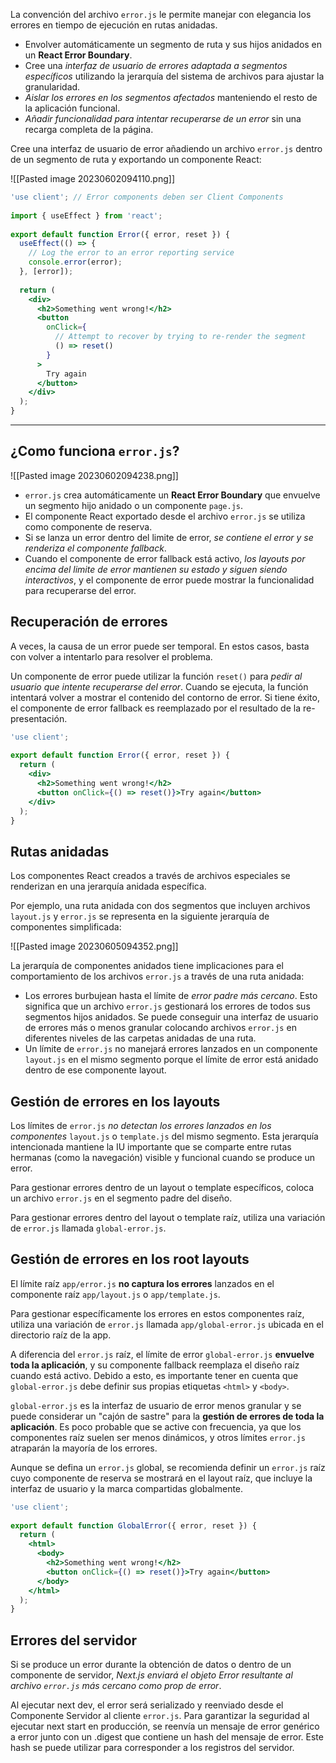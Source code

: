 La convención del archivo `error.js` le permite manejar con elegancia los errores en tiempo de ejecución en rutas anidadas.

- Envolver automáticamente un segmento de ruta y sus hijos anidados en un **React Error Boundary**.   
- Cree una _interfaz de usuario de errores adaptada a segmentos específicos_ utilizando la jerarquía del sistema de archivos para ajustar la granularidad.  
- _Aislar los errores en los segmentos afectados_ manteniendo el resto de la aplicación funcional.  
- _Añadir funcionalidad para intentar recuperarse de un error_ sin una recarga completa de la página.

Cree una interfaz de usuario de error añadiendo un archivo `error.js` dentro de un segmento de ruta y exportando un componente React:

![[Pasted image 20230602094110.png]]

```jsx file:app/dashboard/error.js
'use client'; // Error components deben ser Client Components
 
import { useEffect } from 'react';
 
export default function Error({ error, reset }) {
  useEffect(() => {
    // Log the error to an error reporting service
    console.error(error);
  }, [error]);
 
  return (
    <div>
      <h2>Something went wrong!</h2>
      <button
        onClick={
          // Attempt to recover by trying to re-render the segment
          () => reset()
        }
      >
        Try again
      </button>
    </div>
  );
}
```

___

## ¿Como funciona `error.js`?

![[Pasted image 20230602094238.png]]

- `error.js` crea automáticamente un **React Error Boundary** que envuelve un segmento hijo anidado o un componente `page.js`.  
- El componente React exportado desde el archivo `error.js` se utiliza como componente de reserva.  
- Si se lanza un error dentro del limite de error, _se contiene el error y se renderiza el componente fallback_.  
- Cuando el componente de error fallback está activo, _los layouts por encima del limite de error mantienen su estado y siguen siendo interactivos_, y el componente de error puede mostrar la funcionalidad para recuperarse del error.

## Recuperación de errores

A veces, la causa de un error puede ser temporal. En estos casos, basta con volver a intentarlo para resolver el problema.  

Un componente de error puede utilizar la función `reset()` para _pedir al usuario que intente recuperarse del error_. Cuando se ejecuta, la función intentará volver a mostrar el contenido del contorno de error. Si tiene éxito, el componente de error fallback es reemplazado por el resultado de la re-presentación.

```jsx file:app/dashboard/error.js
'use client';
 
export default function Error({ error, reset }) {
  return (
    <div>
      <h2>Something went wrong!</h2>
      <button onClick={() => reset()}>Try again</button>
    </div>
  );
}
```

## Rutas anidadas

Los componentes React creados a través de archivos especiales se renderizan en una jerarquía anidada específica.  
  
Por ejemplo, una ruta anidada con dos segmentos que incluyen archivos `layout.js` y `error.js` se representa en la siguiente jerarquía de componentes simplificada:

![[Pasted image 20230605094352.png]]

La jerarquía de componentes anidados tiene implicaciones para el comportamiento de los archivos `error.js` a través de una ruta anidada:  
  
- Los errores burbujean hasta el límite de _error padre más cercano_. Esto significa que un archivo `error.js` gestionará los errores de todos sus segmentos hijos anidados. Se puede conseguir una interfaz de usuario de errores más o menos granular colocando archivos `error.js` en diferentes niveles de las carpetas anidadas de una ruta.  
- Un límite de `error.js` no manejará errores lanzados en un componente `layout.js` en el mismo segmento porque el límite de error está anidado dentro de ese componente layout.

## Gestión de errores en los layouts

Los límites de `error.js` _no detectan los errores lanzados en los componentes_ `layout.js` o `template.js` del mismo segmento. Esta jerarquía intencionada mantiene la IU importante que se comparte entre rutas hermanas (como la navegación) visible y funcional cuando se produce un error.  
  
Para gestionar errores dentro de un layout o template específicos, coloca un archivo `error.js` en el segmento padre del diseño.  
  
Para gestionar errores dentro del layout o template raíz, utiliza una variación de `error.js` llamada `global-error.js`.

## Gestión de errores en los root layouts

El límite raíz `app/error.js` **no captura los errores** lanzados en el componente raíz `app/layout.js` o `app/template.js`.  
  
Para gestionar específicamente los errores en estos componentes raíz, utiliza una variación de `error.js` llamada `app/global-error.js` ubicada en el directorio raíz de la app. 
  
A diferencia del `error.js` raíz, el límite de error `global-error.js` **envuelve toda la aplicación**, y su componente fallback reemplaza el diseño raíz cuando está activo. Debido a esto, es importante tener en cuenta que `global-error.js` debe definir sus propias etiquetas `<html>` y `<body>`.  
  
`global-error.js` es la interfaz de usuario de error menos granular y se puede considerar un "cajón de sastre" para la **gestión de errores de toda la aplicación**. Es poco probable que se active con frecuencia, ya que los componentes raíz suelen ser menos dinámicos, y otros límites `error.js` atraparán la mayoría de los errores.  
  
Aunque se defina un `error.js` global, se recomienda definir un `error.js` raíz cuyo componente de reserva se mostrará en el layout raíz, que incluye la interfaz de usuario y la marca compartidas globalmente.

```jsx file:app/global-error.js
'use client';
 
export default function GlobalError({ error, reset }) {
  return (
    <html>
      <body>
        <h2>Something went wrong!</h2>
        <button onClick={() => reset()}>Try again</button>
      </body>
    </html>
  );
}
```

## Errores del servidor

Si se produce un error durante la obtención de datos o dentro de un componente de servidor, _Next.js enviará el objeto Error resultante al archivo `error.js` más cercano como prop de error_.  
  
Al ejecutar next dev, el error será serializado y reenviado desde el Componente Servidor al cliente `error.js`. Para garantizar la seguridad al ejecutar next start en producción, se reenvía un mensaje de error genérico a error junto con un .digest que contiene un hash del mensaje de error. Este hash se puede utilizar para corresponder a los registros del servidor.
